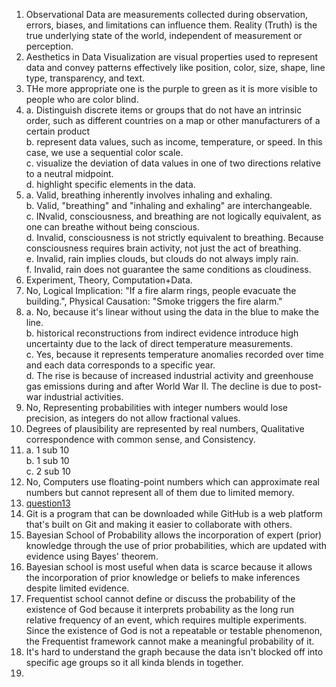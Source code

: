 1. Observational Data are measurements collected during observation, errors, biases, and limitations can influence them. Reality (Truth) is the true underlying state of the world, independent of measurement or perception.
2. Aesthetics in Data Visualization are visual properties used to represent data and convey patterns effectively like position, color, size, shape, line type, transparency, and text.
3. THe more appropriate one is the purple to green as it is more visible to people who are color blind.
4. a.  Distinguish discrete items or groups that do not have an intrinsic order, such as different countries on a map or other manufacturers of a certain product  
   b. represent data values, such as income, temperature, or speed. In this case, we use a sequential color scale.  
   c.  visualize the deviation of data values in one of two directions relative to a neutral midpoint.  
   d. highlight specific elements in the data.  
5. a. Valid, breathing inherently involves inhaling and exhaling.  
   b. Valid, "breathing" and "inhaling and exhaling" are interchangeable.  
   c. INvalid, consciousness, and breathing are not logically equivalent, as one can breathe without being conscious.  
   d. Invalid, consciousness is not strictly equivalent to breathing. Because consciousness requires brain activity, not just the act of breathing.  
   e. Invalid, rain implies clouds, but clouds do not always imply rain.  
   f. Invalid, rain does not guarantee the same conditions as cloudiness.  
6. Experiment, Theory, Computation+Data.  
7. No, Logical Implication: "If a fire alarm rings, people evacuate the building.", Physical Causation: "Smoke triggers the fire alarm."  
8. a. No, because it's linear without using the data in the blue to make the line.  
   b. historical reconstructions from indirect evidence introduce high uncertainty due to the lack of direct temperature measurements.  
   c. Yes, because it represents temperature anomalies recorded over time and each data corresponds to a specific year.  
   d. The rise is because of increased industrial activity and greenhouse gas emissions during and after World War II. The decline is due to post-war industrial activities.  
9. No, Representing probabilities with integer numbers would lose precision, as integers do not allow fractional values.  
10. Degrees of plausibility are represented by real numbers, Qualitative correspondence with common sense, and Consistency.  
11. a. 1 sub 10  
    b. 1 sub 10  
    c. 2 sub 10  
12. No, Computers use floating-point numbers which can approximate real numbers but cannot represent all of them due to limited memory.  
13. [question13](question13.jpeg)  
14. Git is a program that can be downloaded while GitHub is a web platform that's built on Git and making it easier to collaborate with others.  
15. Bayesian School of Probability allows the incorporation of expert (prior) knowledge through the use of prior probabilities, which are updated with evidence using Bayes' theorem.  
16. Bayesian school is most useful when data is scarce because it allows the incorporation of prior knowledge or beliefs to make inferences despite limited evidence.  
17. Frequentist school cannot define or discuss the probability of the existence of God because it interprets probability as the long run relative frequency of an event, which requires multiple experiments. Since the existence of God is not a repeatable or testable phenomenon, the Frequentist framework cannot make a meaningful probability of it.  
18. It's hard to understand the graph because the data isn't blocked off into specific age groups so it all kinda blends in together.
19. 













